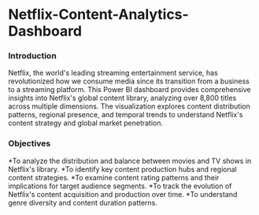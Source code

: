 # Netflix-Content-Analytics-Dashboard

### Introduction
Netflix, the world's leading streaming entertainment service, has revolutionized how we consume media since its transition from a business to a streaming platform. This Power BI dashboard provides comprehensive insights into Netflix's global content library, analyzing over 8,800 titles across multiple dimensions. The visualization explores content distribution patterns, regional presence, and temporal trends to understand Netflix's content strategy and global market penetration.

### Objectives
*To analyze the distribution and balance between movies and TV shows in Netflix's library.
*To identify key content production hubs and regional content strategies.
*To examine content rating patterns and their implications for target audience segments.
*To track the evolution of Netflix's content acquisition and production over time.
*To understand genre diversity and content duration patterns.


